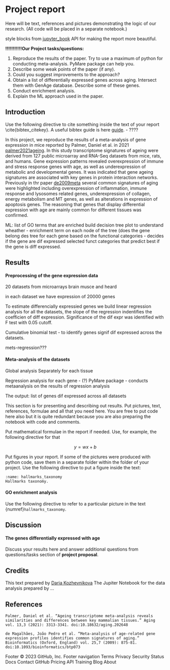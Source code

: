 # Project report

Here will be text, references and pictures demonstrating the logic of our research. (All code will be placed in a separate notebook.)

style blocks from [jupyter_book](https://jupyterbook.org/en/stable/intro.html) API for making the report more beautiful.

**!!!!!!!!!!!Our Project tasks/questions:**
1) Reproduce the results of the paper. Try to use a maximum of python for conducting meta-analysis. PyMare package can help you.
2) Describe some weak points of the paper (if any).
3) Could you suggest improvements to the approach?
4) Obtain a list of differentially expressed genes across aging. Intersect them with GenAge database. Describe some of these genes.
5) Conduct enrichment analysis.
6) Explain the ML approach used in the paper.


## Introduction

Use the following directive to cite something inside the text of your report \cite{bibtex_citekey}. A useful bibtex guide is here [guide](https://www.bibtex.com/g/bibtex-format/). - ????

In this project, we reproduce the results of a meta-analysis of gene expression in mice reported by Palmer, Daniel et al. in 2021  [palmer2021ageing](https://www.ncbi.nlm.nih.gov/pmc/articles/PMC7906136/#SD2). In this study transcriptome signatures of ageing were derived from 127 public microarray and RNA-Seq datasets from mice, rats, and humans. Gene expression patterns revealed overexpression of immune and stress response genes with age, as well as underexpression of metabolic and developmental genes. It was indicated that gene ageing signatures are associated with key genes in protein interaction networks. Previously in thr paper [de2009meta](https://www.ncbi.nlm.nih.gov/pmc/articles/PMC2732303/) several common signatures of aging were highlighted including overexpression of inflammation, immune response and lysosomes related genes, underexpression of collagen, energy metabolism and MT genes, as well as alterations in expression of apoptosis genes. The reasoning that genes that display differential expression with age are mainly common for different tissues was confirmed.  

ML: list of GO terms that are enriched   build decision tree plot to understand wheather - enrichment term on each node of the tree (does the gene belong 
des tree for each gene based on the functional categories - decides if the gene are dif expressed
selected funct categories that predict best if the gene is diff expressed.



## Results

#### Preprocessing of the gene expression data

20 datasets from microarrays brain musce and heard 

in each dataset we have expression of 20000 genes

To estimate differencially expressied genes we build linear regression analysis for all the datasets, the slope of the regression indentifies the coefficien of diff expression. Significance of the dif expr was identified with F test with 0.05 cutoff. 

Cumulative binomial test - to identify genes signif dif expressed across the datasets. 

mets-regression???

#### Meta-analysis of the datasets

Global analysis 
Separately for each tissue 

Regression analysis for each gene - (?) PyMare package - conducts metaanalysis on the results of regression analysis 


The output: list of genes dif expressed across all datasets

This section is for presenting and describing out results. Put pictures, text, references, formulae and all that you need here. You are free to put code here also but it is quite redundant because you are also preparing the notebook with code and comments. 

Put mathematical formulae in the report if needed. Use, for example, the following directive for that

$$ y = wx + b$$

Put figures in your report. If some of the pictures were produced with python code, save them in a separate folder within the folder of your project. Use the following directive to put a figure inside the text:

```{figure} figs/hallmarks_taxonomy.png
:name: hallmarks_taxonomy
Hallmarks taxonomy.
```

#### GO enrichment analysis


Use the following directive to refer to a particular picture in the text {numref}`hallmarks_taxonomy`.

## Discussion

#### The genes differentially expressed with age

Discuss your results here and answer additional questions from questions/tasks section of **project proposal**. 

## Credits
This text prepared by [Daria Kozhevnikova](https://linktoyourprofile/scholar/or/linkedin.com) 
The Jupiter Notebook for the data analysis prepared by ...

## References

```{bibliography}
Palmer, Daniel et al. “Ageing transcriptome meta-analysis reveals similarities and differences between key mammalian tissues.” Aging vol. 13,3 (2021): 3313-3341. doi:10.18632/aging.202648

de Magalhães, João Pedro et al. “Meta-analysis of age-related gene expression profiles identifies common signatures of aging.” Bioinformatics (Oxford, England) vol. 25,7 (2009): 875-81. doi:10.1093/bioinformatics/btp073
```

Footer
© 2023 GitHub, Inc.
Footer navigation
Terms
Privacy
Security
Status
Docs
Contact GitHub
Pricing
API
Training
Blog
About
